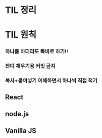 # TIL 정리
# TIL 원칙

### 하나를 하더라도 똑바로 하기!!
### 잔디 채우기용 커밋 금지
### 복사+붙여넣기 이해하면서 하나씩 직접 적기



## React


## node.js


## Vanilla JS


